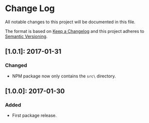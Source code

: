 # Change Log
All notable changes to this project will be documented in this file.

The format is based on [Keep a Changelog](http://keepachangelog.com/)
and this project adheres to [Semantic Versioning](http://semver.org/).

## \[1.0.1\]: 2017-01-31
### Changed
-   NPM package now only contains the `src\` directory.

## \[1.0.0\]: 2017-01-30
### Added
-   First package release.
